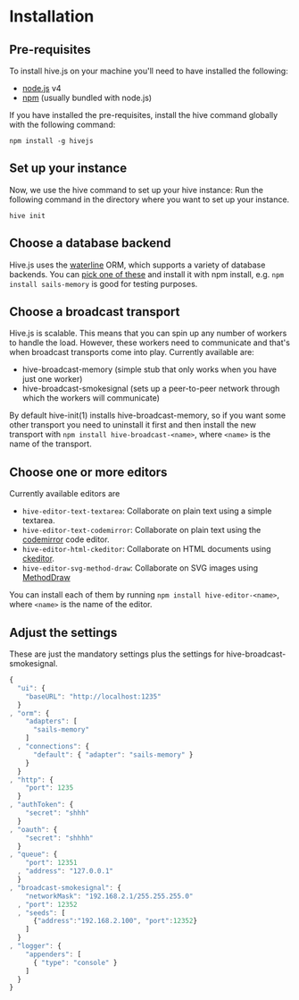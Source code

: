 # Installation
## Pre-requisites
To install hive.js on your machine you'll need to have installed the following:
 * [node.js](http://nodejs.org) v4
 * [npm](http://npmjs.org) (usually bundled with node.js)

If you have installed the pre-requisites, install the hive command globally with the following command:
```
npm install -g hivejs
```

## Set up your instance
Now, we use the hive command to set up your hive instance: Run the following command in the directory where you want to set up your instance.
```
hive init
```

## Choose a database backend
Hive.js uses the [waterline](https://github.com/balderdashy/waterline) ORM, which supports a variety of database backends. You can [pick one of these](https://github.com/balderdashy/waterline-docs#supported-adapters) and install it with npm install, e.g. `npm install sails-memory` is good for testing purposes.

## Choose a broadcast transport
Hive.js is scalable. This means that you can spin up any number of workers to handle the load. However, these workers need to communicate and that's when broadcast transports come into play. Currently available are:

 * hive-broadcast-memory (simple stub that only works when you have just one worker)
 * hive-broadcast-smokesignal (sets up a peer-to-peer network through which the workers will communicate)

By default hive-init(1) installs hive-broadcast-memory, so if you want some other transport you need to uninstall it first and then install the new transport with `npm install hive-broadcast-<name>`, where `<name>` is the name of the transport.

## Choose one or more editors
Currently available editors are

 * `hive-editor-text-textarea`: Collaborate on plain text using a simple textarea.
 * `hive-editor-text-codemirror`: Collaborate on plain text using the [codemirror](http://codemirror.net) code editor.
 * `hive-editor-html-ckeditor`: Collaborate on HTML documents using [ckeditor](http://ckeditor.com/).
 * `hive-editor-svg-method-draw`: Collaborate on SVG images using [MethodDraw](https://github.com/duopixel/Method-Draw)

You can install each of them by running `npm install hive-editor-<name>`, where `<name>` is the name of the editor.

## Adjust the settings
These are just the mandatory settings plus the settings for hive-broadcast-smokesignal.
```js
{
  "ui": {
    "baseURL": "http://localhost:1235"
  }
, "orm": {
    "adapters": [
      "sails-memory"
    ]
  , "connections": {
      "default": { "adapter": "sails-memory" }
    }
  }
, "http": {
    "port": 1235
  }
, "authToken": {
    "secret": "shhh"
  }
, "oauth": {
    "secret": "shhhh"
  }
, "queue": {
    "port": 12351
  , "address": "127.0.0.1"
  }
, "broadcast-smokesignal": {
    "networkMask": "192.168.2.1/255.255.255.0"
  , "port": 12352
  , "seeds": [
      {"address":"192.168.2.100", "port":12352}
    ]
  }
, "logger": {
    "appenders": [
      { "type": "console" }
    ]
  }
}
```
